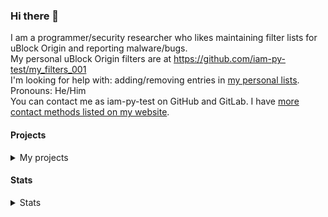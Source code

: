 ### Hi there 👋
I am a programmer/security researcher who likes maintaining filter lists for uBlock Origin and reporting malware/bugs.<br/>
My personal uBlock Origin filters are at https://github.com/iam-py-test/my_filters_001 <br/>
I'm looking for help with: adding/removing entries in [my personal lists](https://github.com/iam-py-test/my_filters_001).<br/>
Pronouns: He/Him<br>
You can contact me as iam-py-test on GitHub and GitLab. I have [more contact methods listed on my website](https://iam-py-test.github.io/about.html).

#### Projects
<details>
  <summary>My projects</summary>
  <p><a href="https://github.com/iam-py-test/my_filters_001">My uBlock Origin filterlists</a></p>
  <p><a href="https://github.com/iam-py-test/vxvault_filter">Converting VXVault into a uBlock Origin filterlist</a></p>
  </details>

#### Stats 
<details>
  <summary>Stats</summary>
<img alt="GitHub Streak" src="https://github-readme-streak-stats.herokuapp.com/?user=iam-py-test" align="center"><br>
<img align="center" alt="iam-py-test's Github Stats" src="https://github-readme-stats.vercel.app/api?username=iam-py-test&show_icons=true&include_all_commits=true&count_private=true" /> <br>
<img align="center" alt="My top languages" src="https://github-readme-stats.vercel.app/api/top-langs/?username=iam-py-test&langs_count=90&noc=535436363">
</details>

<!--
**iam-py-test/iam-py-test** is a ✨ _special_ ✨ repository because its `README.md` (this file) appears on your GitHub profile.

Here are some ideas to get you started:

- 🔭 I’m currently working on ...
- 🌱 I’m currently learning ...
- 👯 I’m looking to collaborate on ...
- 🤔 I’m looking for help with ...
- 💬 Ask me about ...
- 📫 How to reach me: ...
- 😄 Pronouns: ...
- ⚡ Fun fact: ...
-->
